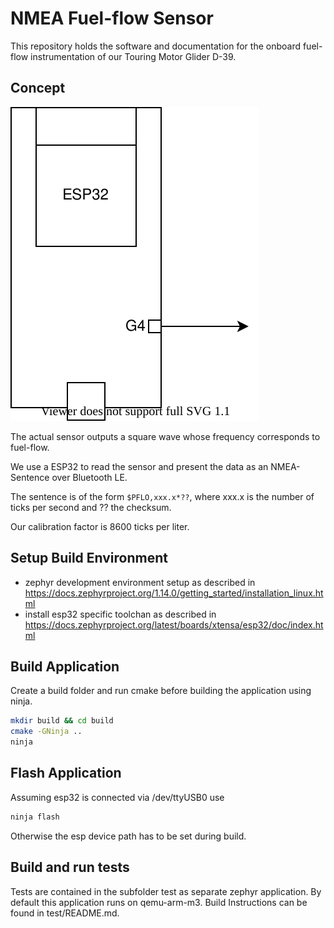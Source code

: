 # NMEA Fuel-flow Sensor

This repository holds the software and documentation for the onboard fuel-flow instrumentation of our
Touring Motor Glider D-39.

## Concept

![overview](overview.drawio.svg)

The actual sensor outputs a square wave whose frequency corresponds to fuel-flow.

We use a ESP32 to read the sensor and present the data as an NMEA-Sentence over Bluetooth LE.

The sentence is of the form `$PFLO,xxx.x*??`, where xxx.x is the number of ticks per second and ?? the checksum.

Our calibration factor is 8600 ticks per liter.

## Setup Build Environment

* zephyr development environment setup as described in https://docs.zephyrproject.org/1.14.0/getting_started/installation_linux.html
* install esp32 specific toolchan as described in https://docs.zephyrproject.org/latest/boards/xtensa/esp32/doc/index.html

## Build Application

Create a build folder and run cmake before building the application using ninja.

```bash
mkdir build && cd build
cmake -GNinja ..
ninja
```

## Flash Application

Assuming esp32 is connected via /dev/ttyUSB0 use

```bash
ninja flash
```

Otherwise the esp device path has to be set during build.

## Build and run tests

Tests are contained in the subfolder test as separate zephyr application. By default this application runs on qemu-arm-m3. Build Instructions can be found in test/README.md.
